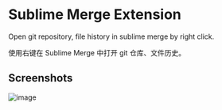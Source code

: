 # Sublime Merge Extension

Open git repository, file history in sublime merge by right click.

使用右键在 Sublime Merge 中打开 git 仓库、文件历史。

## Screenshots

![image](https://user-images.githubusercontent.com/7115690/167248107-a8106dad-7357-4748-837e-1befce2b935d.png)
